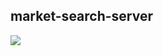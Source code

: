 ## market-search-server

<img src="https://img.shields.io/badge/Elasticsearch-005571?style=for-the-badge&logo=elasticsearch&logoColor=white"/>
